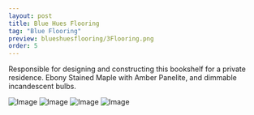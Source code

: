 ```yaml
---
layout: post
title: Blue Hues Flooring
tag: "Blue Flooring"
preview: blueshuesflooring/3Flooring.png
order: 5
---
```

Responsible for designing and constructing this bookshelf for a private residence. Ebony Stained Maple with Amber Panelite, and dimmable incandescent bulbs.

![Image](1Flooring.png)
![Image](2Flooring.png)
![Image](3Flooring.png)
![Image](4Flooring.png)
